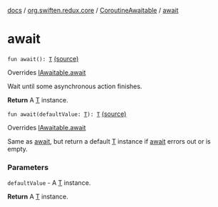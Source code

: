 [docs](../../index.md) / [org.swiften.redux.core](../index.md) / [CoroutineAwaitable](index.md) / [await](./await.md)

# await

`fun await(): `[`T`](index.md#T) [(source)](https://github.com/protoman92/KotlinRedux/tree/master/common/common-core/src/main/kotlin/org/swiften/redux/core/Awaitable.kt#L74)

Overrides [IAwaitable.await](../-i-awaitable/await.md)

Wait until some asynchronous action finishes.

**Return**
A [T](../-i-awaitable/index.md#T) instance.

`fun await(defaultValue: `[`T`](index.md#T)`): `[`T`](index.md#T) [(source)](https://github.com/protoman92/KotlinRedux/tree/master/common/common-core/src/main/kotlin/org/swiften/redux/core/Awaitable.kt#L78)

Overrides [IAwaitable.await](../-i-awaitable/await.md)

Same as [await](../-i-awaitable/await.md), but return a default [T](../-i-awaitable/index.md#T) instance if [await](../-i-awaitable/await.md) errors out or is empty.

### Parameters

`defaultValue` - A [T](../-i-awaitable/index.md#T) instance.

**Return**
A [T](../-i-awaitable/index.md#T) instance.

